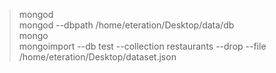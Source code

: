 

> mongod   
> mongod --dbpath /home/eteration/Desktop/data/db  
> mongo  
> mongoimport --db test --collection restaurants --drop --file /home/eteration/Desktop/dataset.json  



